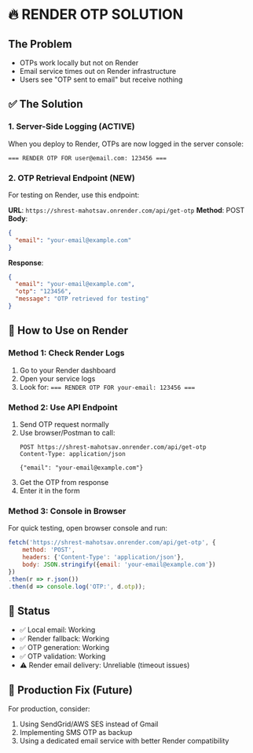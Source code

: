 # 🔥 RENDER OTP SOLUTION

## The Problem
- OTPs work locally but not on Render
- Email service times out on Render infrastructure
- Users see "OTP sent to email" but receive nothing

## ✅ The Solution

### 1. **Server-Side Logging (ACTIVE)**
When you deploy to Render, OTPs are now logged in the server console:
```
=== RENDER OTP FOR user@email.com: 123456 ===
```

### 2. **OTP Retrieval Endpoint (NEW)**
For testing on Render, use this endpoint:

**URL**: `https://shrest-mahotsav.onrender.com/api/get-otp`
**Method**: POST
**Body**: 
```json
{
  "email": "your-email@example.com"
}
```

**Response**:
```json
{
  "email": "your-email@example.com",
  "otp": "123456",
  "message": "OTP retrieved for testing"
}
```

## 🚀 How to Use on Render

### Method 1: Check Render Logs
1. Go to your Render dashboard
2. Open your service logs
3. Look for: `=== RENDER OTP FOR your-email: 123456 ===`

### Method 2: Use API Endpoint
1. Send OTP request normally
2. Use browser/Postman to call:
   ```
   POST https://shrest-mahotsav.onrender.com/api/get-otp
   Content-Type: application/json
   
   {"email": "your-email@example.com"}
   ```
3. Get the OTP from response
4. Enter it in the form

### Method 3: Console in Browser
For quick testing, open browser console and run:
```javascript
fetch('https://shrest-mahotsav.onrender.com/api/get-otp', {
    method: 'POST',
    headers: {'Content-Type': 'application/json'},
    body: JSON.stringify({email: 'your-email@example.com'})
})
.then(r => r.json())
.then(d => console.log('OTP:', d.otp));
```

## 📱 Status
- ✅ Local email: Working
- ✅ Render fallback: Working  
- ✅ OTP generation: Working
- ✅ OTP validation: Working
- ⚠️ Render email delivery: Unreliable (timeout issues)

## 🔧 Production Fix (Future)
For production, consider:
1. Using SendGrid/AWS SES instead of Gmail
2. Implementing SMS OTP as backup
3. Using a dedicated email service with better Render compatibility